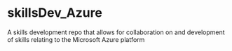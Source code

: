 # skillsDev_Azure
A skills development repo that allows for collaboration on and development of skills relating to the Microsoft Azure platform
